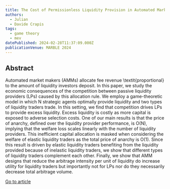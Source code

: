 ```yaml
---
title: The Cost of Permissionless Liquidity Provision in Automated Market Makers
authors:
  - Julian 
  - Davide Crapis
tags:
  - game theory
  - mev
datePublished: 2024-02-28T11:37:09.000Z
publicationVenue: MARBLE 2024
---
```


## Abstract

Automated market makers (AMMs) allocate fee revenue \textit{proportional} to the amount of liquidity investors deposit. In this paper, we study the economic consequences of the competition between passive liquidity providers (LPs) caused by this allocation rule. We employ a game-theoretic model in which N strategic agents optimally provide liquidity and two types of liquidity traders trade. In this setting, we find that competition drives LPs to provide excess liquidity. Excess liquidity is costly as more capital is exposed to adverse selection costs. One of our main results is that the price of anarchy, defined over the liquidity provider performance, is O(N), implying that the welfare loss scales linearly with the number of liquidity providers. This inefficient capital allocation is masked when considering the welfare of elastic liquidity traders as the total price of anarchy is O(1). Since this result is driven by elastic liquidity traders benefiting from the liquidity provided because of inelastic liquidity traders, we show that different types of liquidity traders complement each other. Finally, we show that AMM designs that reduce the arbitrage intensity per unit of liquidity do increase utility for liquidity traders but importantly not for LPs nor do they necessarily decrease total arbitrage volume.

[Go to article](https://arxiv.org/abs/2402.18256)
